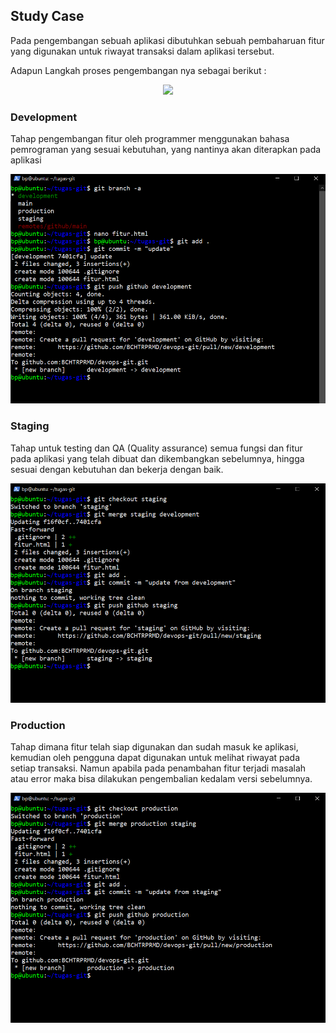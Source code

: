 ## Study Case

Pada pengembangan sebuah aplikasi dibutuhkan sebuah pembaharuan fitur yang digunakan untuk riwayat transaksi dalam aplikasi tersebut.

Adapun Langkah proses pengembangan nya sebagai berikut :

<p align="center">
  <img src="https://github.com/BCHTRPRMD/dumbways-dev/blob/master/week-2/assets/study-case.png" />
</p>

### Development

Tahap pengembangan fitur oleh programmer menggunakan bahasa pemrograman yang sesuai kebutuhan, yang nantinya akan diterapkan pada aplikasi

![2](assets/development.png)

### Staging

Tahap untuk testing dan QA (Quality assurance) semua fungsi dan fitur pada aplikasi yang telah dibuat dan dikembangkan sebelumnya, hingga sesuai dengan kebutuhan dan bekerja dengan baik.

![3](assets/staging.png)

### Production

Tahap dimana fitur telah siap digunakan dan sudah masuk ke aplikasi, kemudian oleh pengguna dapat digunakan untuk melihat riwayat pada setiap transaksi. Namun apabila pada penambahan fitur terjadi masalah atau error maka bisa dilakukan pengembalian kedalam versi sebelumnya.

![4](assets/production.png)
